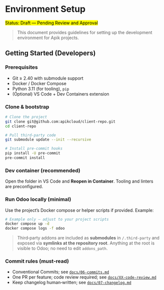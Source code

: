 # Environment Setup

<mark> Status: Draft — Pending Review and Approval </mark>

> This document provides guidelines for setting up the development environment for Apik projects.

## Getting Started (Developers)

### Prerequisites
- Git ≥ 2.40 with submodule support
- Docker / Docker Compose
- Python 3.11 (for tooling), `pip`
- (Optional) VS Code + Dev Containers extension

### Clone & bootstrap
```bash
# Clone the project
git clone git@github.com:apikcloud/client-repo.git
cd client-repo

# Pull third‑party code
git submodule update --init --recursive

# Install pre-commit hooks
pip install -U pre-commit
pre-commit install
```

### Dev container (recommended)
Open the folder in VS Code and **Reopen in Container**. Tooling and linters are preconfigured.

### Run Odoo locally (minimal)
Use the project’s Docker compose or helper scripts if provided. Example:
```bash
# Example only — adjust to your project scripts
docker compose up -d
docker compose logs -f odoo
```

> Third‑party addons are included as **submodules** in `/.third-party` and exposed via **symlinks at the repository root**. Anything at the root is visible to Odoo; no need to edit `addons_path`.

### Commit rules (must‑read)
- Conventional Commits; see [`docs/06-commits.md`](./docs/06-commits.md)
- One PR per feature; code review required; see [`docs/XX-code-review.md`](./docs/XX-code-review.md)
- Keep changelog human‑written; see [`docs/07-changelog.md`](./docs/07-changelog.md)

